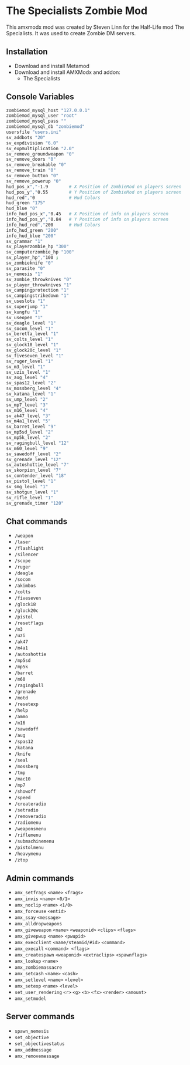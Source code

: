 # The Specialists Zombie Mod

This amxmodx mod was created by Steven Linn <StevenlAFl> for the Half-Life mod The Specialists. It was used to create Zombie DM servers.

## Installation
- Download and install Metamod
- Download and install AMXModx and addon:
  - The Specialists

## Console Variables
```bash
zombiemod_mysql_host "127.0.0.1"
zombiemod_mysql_user "root"
zombiemod_mysql_pass ""
zombiemod_mysql_db "zombiemod"
usersfile "users.ini"
sv_addbots "20"
sv_expdivision "6.0"
sv_expmultiplication "2.0"
sv_remove_groundweapon "0"
sv_remove_doors "0"
sv_remove_breakable "0"
sv_remove_train "0"
sv_remove_button "0"
sv_remove_powerup "0"
hud_pos_x","-1.9        # X Position of ZombieMod on players screen
hud_pos_y","0.55        # Y Position of ZombieMod on players screen
hud_red","0             # Hud Colors
hud_green "175"
hud_blue "0"
info_hud_pos_x","0.45   # X Position of info on players screen
info_hud_pos_y","0.84   # Y Position of info on players screen
info_hud_red","200      # Hud Colors
info_hud_green "200"
info_hud_blue "200"
sv_grammar "1"
sv_playerzombie_hp "300"
sv_computerzombie_hp "100"
sv_player_hp","100 ;
sv_zombieknife "0"
sv_parasite "0"
sv_nemesis "1"
sv_zombie_throwknives "0"
sv_player_throwknives "1"
sv_campingprotection "1"
sv_campingstrikedown "1"
sv_useslots "1"
sv_superjump "1"
sv_kungfu "1"
sv_useopen "1"
sv_deagle_level "1"
sv_socom_level "1"
sv_beretta_level "1"
sv_colts_level "1"
sv_glock18_level "1"
sv_glock20c_level "1"
sv_fiveseven_level "1"
sv_ruger_level "1"
sv_m3_level "1"
sv_uzis_level "1"
sv_aug_level "4"
sv_spas12_level "2"
sv_mossberg_level "4"
sv_katana_level "1"
sv_ump_level "2"
sv_mp7_level "3"
sv_m16_level "4"
sv_ak47_level "3"
sv_m4a1_level "5"
sv_barret_level "9"
sv_mp5sd_level "2"
sv_mp5k_level "2"
sv_ragingbull_level "12"
sv_m60_level "9"
sv_sawedoff_level "2"
sv_grenade_level "12"
sv_autoshottie_level "7"
sv_skorpion_level "7"
sv_contender_level "18"
sv_pistol_level "1"
sv_smg_level "1"
sv_shotgun_level "1"
sv_rifle_level "1"
sv_grenade_timer "120"
```

## Chat commands
- `/weapon`
- `/laser`
- `/flashlight`
- `/silencer`
- `/scope`
- `/ruger`
- `/deagle`
- `/socom`
- `/akimbos`
- `/colts`
- `/fiveseven`
- `/glock18`
- `/glock20c`
- `/pistol`
- `/resetflags`
- `/m3`
- `/uzi`
- `/ak47`
- `/m4a1`
- `/autoshottie`
- `/mp5sd`
- `/mp5k`
- `/barret`
- `/m60`
- `/ragingbull`
- `/grenade`
- `/motd`
- `/resetexp`
- `/help`
- `/ammo`
- `/m16`
- `/sawedoff`
- `/aug`
- `/spas12`
- `/katana`
- `/knife`
- `/seal`
- `/mossberg`
- `/tmp`
- `/mac10`
- `/mp7`
- `/showoff`
- `/speed`
- `/createradio`
- `/setradio`
- `/removeradio`
- `/radiomenu`
- `/weaponsmenu`
- `/riflemenu`
- `/submachinemenu`
- `/pistolmenu`
- `/heavymenu`
- `/ztop`

## Admin commands
- `amx_setfrags` `<name>` `<frags>`
- `amx_invis` `<name>` `<0/1>`
- `amx_noclip` `<name>` `<1/0>`
- `amx_forceuse` `<entid>`
- `amx_ssay` `<message>`
- `amx_alldropweapons`
- `amx_giveweapon` `<name>` `<weaponid>` `<clips>` `<flags>`
- `amx_givepwup` `<name>` `<pwupid>`
- `amx_execclient` `<name/steamid/#id>` `<command>`
- `amx_execall` `<command> <flags>`
- `amx_createspawn` `<weaponid>` `<extraclips>` `<spawnflags>`
- `amx_lookup` `<name>`
- `amx_zombiemassacre`
- `amx_setcash` `<name>` `<cash>`
- `amx_setlevel` `<name>` `<level>`
- `amx_setexp` `<name>` `<level>`
- `set_user_rendering` `<r>` `<g>` `<b>` `<fx>` `<render>` `<amount>`
- `amx_setmodel`

## Server commands
- `spawn_nemesis`
- `set_objective`
- `set_objectivestatus`
- `amx_addmessage`
- `amx_removemessage`